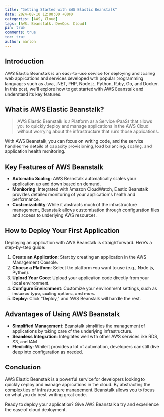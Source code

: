```yaml
---
title: "Getting Started with AWS Elastic Beanstalk"
date: 2024-08-10 12:00:00 +0000
categories: [AWS, Cloud]
tags: [AWS, Beanstalk, DevOps, Cloud]
pin: true
comments: true
toc: true
author: marlon
---
```


## Introduction

AWS Elastic Beanstalk is an easy-to-use service for deploying and scaling web applications and services developed with popular programming languages such as Java, .NET, PHP, Node.js, Python, Ruby, Go, and Docker. In this post, we'll explore how to get started with AWS Beanstalk and understand its key features.

## What is AWS Elastic Beanstalk?

> AWS Elastic Beanstalk is a Platform as a Service (PaaS) that allows you to quickly deploy and manage applications in the AWS Cloud without worrying about the infrastructure that runs those applications.

With AWS Beanstalk, you can focus on writing code, and the service handles the details of capacity provisioning, load balancing, scaling, and application health monitoring.

## Key Features of AWS Beanstalk

- **Automatic Scaling**: AWS Beanstalk automatically scales your application up and down based on demand.
- **Monitoring**: Integrated with Amazon CloudWatch, Elastic Beanstalk provides detailed monitoring of your application's health and performance.
- **Customizability**: While it abstracts much of the infrastructure management, Beanstalk allows customization through configuration files and access to underlying AWS resources.

## How to Deploy Your First Application

Deploying an application with AWS Beanstalk is straightforward. Here’s a step-by-step guide:

1. **Create an Application**: Start by creating an application in the AWS Management Console.
2. **Choose a Platform**: Select the platform you want to use (e.g., Node.js, Python).
3. **Upload Your Code**: Upload your application code directly from your local environment.
4. **Configure Environment**: Customize your environment settings, such as instance type, scaling options, and more.
5. **Deploy**: Click "Deploy," and AWS Beanstalk will handle the rest.

## Advantages of Using AWS Beanstalk

- **Simplified Management**: Beanstalk simplifies the management of applications by taking care of the underlying infrastructure.
- **Seamless Integration**: Integrates well with other AWS services like RDS, S3, and IAM.
- **Flexibility**: While it provides a lot of automation, developers can still dive deep into configuration as needed.

## Conclusion

AWS Elastic Beanstalk is a powerful service for developers looking to quickly deploy and manage applications in the cloud. By abstracting the complexities of infrastructure management, Beanstalk allows you to focus on what you do best: writing great code.

Ready to deploy your application? Give AWS Beanstalk a try and experience the ease of cloud deployment.

